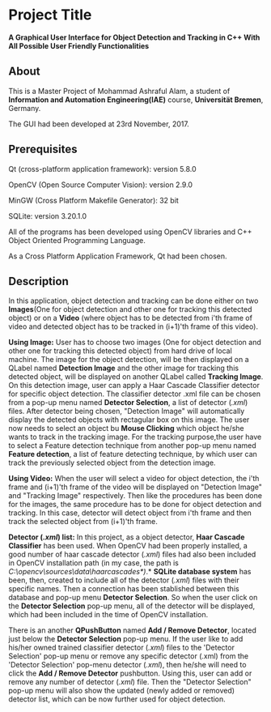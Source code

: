 Project Title
====
**A Graphical User Interface for Object Detection and Tracking in C++ With All Possible User Friendly Functionalities**

About
--
This is a Master Project of Mohammad Ashraful Alam, a student of **Information and Automation Engineering(IAE)** course, **Universität Bremen**, Germany.

The GUI had been developed at 23rd November, 2017.

Prerequisites
--
Qt (cross-platform application framework): version 5.8.0

OpenCV (Open Source Computer Vision): version 2.9.0

MinGW (Cross Platform Makefile Generator): 32 bit

SQLite: version 3.20.1.0

All of the programs has been developed using OpenCV libraries and C++ Object Oriented Programming Language.

As a Cross Platform Application Framework, Qt had been chosen.

Description
--------
In this application, object detection and tracking can be done either on two **Images**(One for object detection and other one for tracking this detected object) or on a **Video** (where object has to be detected from i'th frame of video and detected object has to be tracked in (i+1)'th frame of this video).

**Using Image:** User has to choose two images (One for object detection and other one for tracking this detected object) from hard drive of local machine. The image for the object detection, will be then displayed on a QLabel named **Detection Image** and the other image for tracking this detected object, will be displayed on another QLabel called **Tracking Image**. On this detection image, user can apply a Haar Cascade Classifier detector for specific object detection. The classifier detector .xml file can be chosen from a pop-up menu named **Detector Selection**, a list of detector (*.xml*) files. After detector being chosen, "Detection Image" will automatically display the detected objects with rectagular box on this image. The user now needs to select an object bu **Mouse Clicking** which object he/she wants to track in the tracking image. For the tracking purpose,the user have to select a Feature detection technique from another pop-up menu named **Feature detection**, a list of feature detecting technique, by which user can track the previously selected object from the detection image.

 **Using Video:** When the user will select a video for object detection, the i'th frame and (i+1)'th frame of the video will be displayed on "Detection Image" and "Tracking Image" respectively. Then like the procedures has been done for the images, the same procedure has to be done for object detection and tracking. In this case, detector will detect object from i'th frame and then track the selected object from (i+1)'th frame.
 
**Detector (*.xml*) list:** In this project, as a object detector, **Haar Cascade Classifier** has been used. When OpenCV had been properly installed, a good number of haar cascade detector (*.xml*) files had also been included in OpenCV installation path (in my case, the path is *C:\opencv\sources\data\haarcascades\*)*.* **SQLite database system** has been, then, created to include all of the detector (*.xml*) files with their specific names. Then a connection has been stablished  between this database and pop-up menu **Detector Selection**. So when the user click on the **Detector Selection** pop-up menu, all of the detector will be displayed, which had been included in the time of OpenCV installation. 
 
There is an another **QPushButton** named **Add / Remove Detector**, located just below the **Detector Selection** pop-up menu. If the user like to add his/her owned trained classifier detector (*.xml*) files to the 'Detector Selection' pop-up menu or remove any specific detector (.xml) from the 'Detector Selection' pop-menu detector (*.xml*), then he/she will need to click the **Add / Remove Detector** pushbutton. Using this, user can add or remove any number of detector (*.xml*) file. Then the "Detector Selection" pop-up menu will also show the updated (newly added or removed) detector list, which can be now further used for object detection. 

